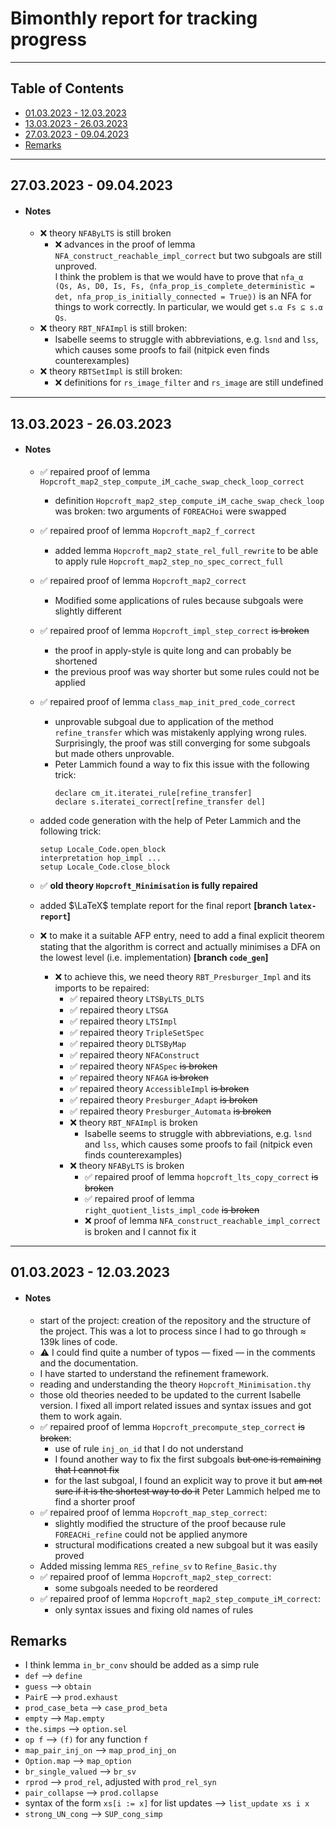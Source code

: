 # Bimonthly report for tracking progress

---

## Table of Contents

-   [01.03.2023 - 12.03.2023](#01032023---12032023)
-   [13.03.2023 - 26.03.2023](#13032023---26032023)
-   [27.03.2023 - 09.04.2023](#27032023---09042023)
-   [Remarks](#remarks)

---

## 27.03.2023 - 09.04.2023

-   #### Notes
    -   :x: theory `NFAByLTS` is still broken
        -   :x: advances in the proof of lemma `NFA_construct_reachable_impl_correct` but two subgoals are still unproved.  
            I think the problem is that we would have to prove that `nfa_α (Qs, As, D0, Is, Fs, ⦇nfa_prop_is_complete_deterministic = det, nfa_prop_is_initially_connected = True⦈)` is an NFA for things to work correctly. In particular, we would get `s.α Fs ⊆ s.α Qs`.
    -   :x: theory `RBT_NFAImpl` is still broken:
        -   Isabelle seems to struggle with abbreviations, e.g. `lsnd` and `lss`, which causes some proofs to fail (nitpick even finds counterexamples)
    -   :x: theory `RBTSetImpl` is still broken:
        -   :x: definitions for `rs_image_filter` and `rs_image` are still undefined

---

## 13.03.2023 - 26.03.2023

-   #### Notes

    -   :white_check_mark: repaired proof of lemma `Hopcroft_map2_step_compute_iM_cache_swap_check_loop_correct`
        -   definition `Hopcroft_map2_step_compute_iM_cache_swap_check_loop` was broken: two arguments of `FOREACHoi` were swapped
    -   :white_check_mark: repaired proof of lemma `Hopcroft_map2_f_correct`
        -   added lemma `Hopcroft_map2_state_rel_full_rewrite` to be able to apply rule `Hopcroft_map2_step_no_spec_correct_full`
    -   :white_check_mark: repaired proof of lemma `Hopcroft_map2_correct`
        -   Modified some applications of rules because subgoals were slightly different
    -   :white_check_mark: repaired proof of lemma `Hopcroft_impl_step_correct` ~~is broken~~

        -   the proof in apply-style is quite long and can probably be shortened
        -   the previous proof was way shorter but some rules could not be applied

    -   :white_check_mark: repaired proof of lemma `class_map_init_pred_code_correct`
        -   unprovable subgoal due to application of the method `refine_transfer` which was mistakenly applying wrong rules. Surprisingly, the proof was still converging for some subgoals but made others unprovable.
        -   Peter Lammich found a way to fix this issue with the following trick:
            ```
            declare cm_it.iteratei_rule[refine_transfer]
            declare s.iteratei_correct[refine_transfer del]
            ```
    -   added code generation with the help of Peter Lammich and the following trick:
        ```
        setup Locale_Code.open_block
        interpretation hop_impl ...
        setup Locale_Code.close_block
        ```
    -   :white_check_mark: **old theory `Hopcroft_Minimisation` is fully repaired**
    -   added $\LaTeX$ template report for the final report **[branch `latex-report`]**
    -   :x: to make it a suitable AFP entry, need to add a final explicit theorem stating that the algorithm is correct and actually minimises a DFA on the lowest level (i.e. implementation) **[branch `code_gen`]**
        -   :x: to achieve this, we need theory `RBT_Presburger_Impl` and its imports to be repaired:
            -   :white_check_mark: repaired theory `LTSByLTS_DLTS`
            -   :white_check_mark: repaired theory `LTSGA`
            -   :white_check_mark: repaired theory `LTSImpl`
            -   :white_check_mark: repaired theory `TripleSetSpec`
            -   :white_check_mark: repaired theory `DLTSByMap`
            -   :white_check_mark: repaired theory `NFAConstruct`
            -   :white_check_mark: repaired theory `NFASpec` ~~is broken~~
            -   :white_check_mark: repaired theory `NFAGA` ~~is broken~~
            -   :white_check_mark: repaired theory `AccessibleImpl` ~~is broken~~
            -   :white_check_mark: repaired theory `Presburger_Adapt` ~~is broken~~
            -   :white_check_mark: repaired theory `Presburger_Automata` ~~is broken~~
            -   :x: theory `RBT_NFAImpl` is broken
                -   Isabelle seems to struggle with abbreviations, e.g. `lsnd` and `lss`, which causes some proofs to fail (nitpick even finds counterexamples)
            -   :x: theory `NFAByLTS` is broken
                -   :white_check_mark: repaired proof of lemma `hopcroft_lts_copy_correct` ~~is broken~~
                -   :white_check_mark: repaired proof of lemma `right_quotient_lists_impl_code` ~~is broken~~
                -   :x: proof of lemma `NFA_construct_reachable_impl_correct` is broken and I cannot fix it

---

## 01.03.2023 - 12.03.2023

-   #### Notes

    -   start of the project: creation of the repository and the structure of the project. This was a lot to process since I had to go through $\approx$ 139k lines of code.
    -   :warning: I could find quite a number of typos — fixed — in the comments and the documentation.
    -   I have started to understand the refinement framework.
    -   reading and understanding the theory `Hopcroft_Minimisation.thy`
    -   those old theories needed to be updated to the current Isabelle version. I fixed all import related issues and syntax issues and got them to work again.
    -   :white_check_mark: repaired proof of lemma `Hopcroft_precompute_step_correct` ~~is broken~~:
        -   use of rule `inj_on_id` that I do not understand
        -   I found another way to fix the first subgoals ~~but one is remaining that I cannot fix~~
        -   for the last subgoal, I found an explicit way to prove it but ~~am not sure if it is the shortest way to do it~~ Peter Lammich helped me to find a shorter proof
    -   :white_check_mark: repaired proof of lemma `Hopcroft_map_step_correct`:
        -   slightly modified the structure of the proof because rule `FOREACHi_refine` could not be applied anymore
        -   structural modifications created a new subgoal but it was easily proved
    -   Added missing lemma `RES_refine_sv` to `Refine_Basic.thy`
    -   :white_check_mark: repaired proof of lemma `Hopcroft_map2_step_correct`:
        -   some subgoals needed to be reordered
    -   :white_check_mark: repaired proof of lemma `Hopcroft_map2_step_compute_iM_correct`:
        -   only syntax issues and fixing old names of rules

## Remarks

-   I think lemma `in_br_conv` should be added as a simp rule
-   `def` --> `define`
-   `guess` --> `obtain`
-   `PairE` --> `prod.exhaust`
-   `prod_case_beta` --> `case_prod_beta`
-   `empty` --> `Map.empty`
-   `the.simps` --> `option.sel`
-   `op f` --> `(f)` for any function `f`
-   `map_pair_inj_on` --> `map_prod_inj_on`
-   `Option.map` --> `map_option`
-   `br_single_valued` --> `br_sv`
-   `rprod` --> `prod_rel`, adjusted with `prod_rel_syn`
-   `pair_collapse` --> `prod.collapse`
-   syntax of the form `xs[i := x]` for list updates --> `list_update xs i x`
-   `strong_UN_cong` --> `SUP_cong_simp`
